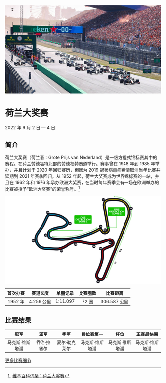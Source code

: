![荷兰大奖赛](../../media/img/photos/netherlands.jpg)

# 荷兰大奖赛

2022 年 9 月 2 日 — 4 日

## 简介

荷兰大奖赛（荷兰语：Grote Prijs van Nederland）是一级方程式锦标赛其中的赛程。在荷兰赞德福特北部的赞德福特赛道举行。赛事曾在 1948 年到 1985 年举办，并且计划于 2020 年回归赛历，但因为 2019 冠状病毒病疫情取消当年比赛并延期到 2021 年赛季回归。从 1952 年起，荷兰大奖赛成为世界锦标赛的一站，并且在 1962 年和 1976 年承办欧洲大奖赛，在当时每年赛季会有一场在欧洲举办的比赛被授予“欧洲大奖赛”的荣誉称号。[^1]

![赛道图](../../media/img/circuits/netherlands-2022.png)

| 首次办赛 |  赛道长度  | 单圈记录 | 比赛圈数 |   比赛距离   |
| :------: | :--------: | :------: | :------: | :----------: |
| 1952 年  | 4.259 公里 |  1:11.097 |  72 圈   | 306.587 公里 |

## 比赛结果

|      冠军       |    亚军     |     季军      |   排位赛第一    |      杆位       |   正赛最快圈    |
| :-------------: | :---------: | :-----------: | :-------------: | :-------------: | :-------------: |
| 马克斯·维斯塔潘 | 乔治·拉塞尔 | 夏尔·勒克莱尔 | 马克斯·维斯塔潘 | 马克斯·维斯塔潘 | 马克斯·维斯塔潘 |

[更多比赛细节](https://www.formula1.com/en/racing/2022/Netherlands.html)

[^1]: [维基百科词条：荷兰大奖赛](https://zh.wikipedia.org/wiki/%E8%8D%B7%E5%85%B0%E5%A4%A7%E5%A5%96%E8%B5%9B)
